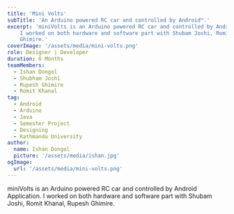 ```yaml
---
title: 'Mini Volts'
subTitle: 'An Arduino powered RC car and controlled by Android™.'
excerpt: 'miniVolts is an Arduino powered RC car and controlled by Android Application.
    I worked on both hardware and software part with Shubam Joshi, Romit Khanal, Rupesh
    Ghimire.'
coverImage: '/assets/media/mini-volts.png'
role: Designer | Developer
duration: 6 Months
teamMembers:
  - Ishan Dongol
  - Shubham Joshi
  - Rupesh Ghimire
  - Romit Khanal
tag:
  - Android
  - Arduino
  - Java
  - Semester Project
  - Designing
  - Kathmandu University
author:
  name: Ishan Dongol
  picture: '/assets/media/ishan.jpg'
ogImage:
  url: '/assets/media/mini-volts.png'
---
```


miniVolts is an Arduino powered RC car and controlled by Android Application.
    I worked on both hardware and software part with Shubam Joshi, Romit Khanal, Rupesh
    Ghimire.